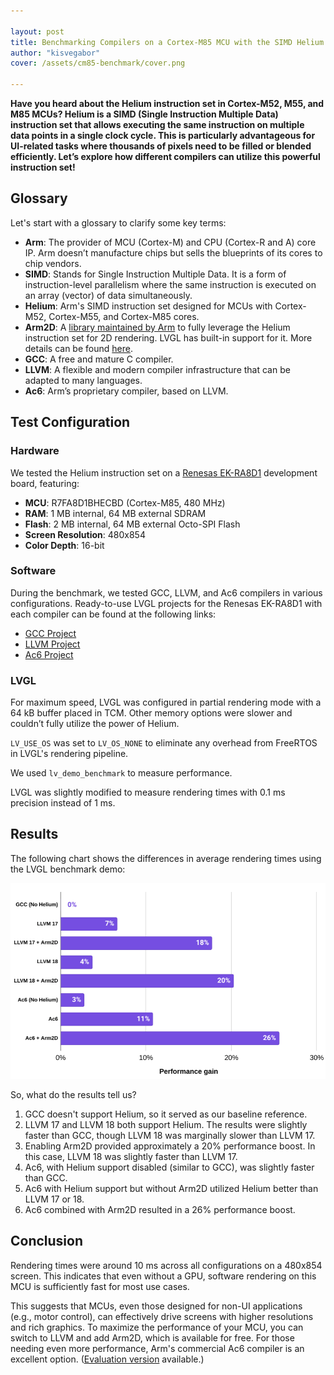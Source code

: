 ```yaml
---

layout: post  
title: Benchmarking Compilers on a Cortex-M85 MCU with the SIMD Helium Instruction Set  
author: "kisvegabor"  
cover: /assets/cm85-benchmark/cover.png

---
```


**Have you heard about the Helium instruction set in Cortex-M52, M55, and M85 MCUs? Helium is a SIMD (Single Instruction Multiple Data) instruction set that allows executing the same instruction on multiple data points in a single clock cycle. This is particularly advantageous for UI-related tasks where thousands of pixels need to be filled or blended efficiently. Let’s explore how different compilers can utilize this powerful instruction set!**

## Glossary

Let's start with a glossary to clarify some key terms:

- **Arm**: The provider of MCU (Cortex-M) and CPU (Cortex-R and A) core IP. Arm doesn’t manufacture chips but sells the blueprints of its cores to chip vendors.
- **SIMD**: Stands for Single Instruction Multiple Data. It is a form of instruction-level parallelism where the same instruction is executed on an array (vector) of data simultaneously.
- **Helium**: Arm's SIMD instruction set designed for MCUs with Cortex-M52, Cortex-M55, and Cortex-M85 cores.
- **Arm2D**: A [library maintained by Arm](https://github.com/ARM-software/Arm-2D) to fully leverage the Helium instruction set for 2D rendering. LVGL has built-in support for it. More details can be found [here](https://docs.lvgl.io/master/integration/chip/arm.html).
- **GCC**: A free and mature C compiler.
- **LLVM**: A flexible and modern compiler infrastructure that can be adapted to many languages.
- **Ac6**: Arm’s proprietary compiler, based on LLVM.

## Test Configuration

### Hardware

We tested the Helium instruction set on a [Renesas EK-RA8D1](https://www.renesas.com/us/en/products/microcontrollers-microprocessors/ra-cortex-m-mcus/ek-ra8d1-evaluation-kit-ra8d1-mcu-group) development board, featuring:
- **MCU**: R7FA8D1BHECBD (Cortex-M85, 480 MHz)
- **RAM**: 1 MB internal, 64 MB external SDRAM
- **Flash**: 2 MB internal, 64 MB external Octo-SPI Flash
- **Screen Resolution**: 480x854
- **Color Depth**: 16-bit

### Software

During the benchmark, we tested GCC, LLVM, and Ac6 compilers in various configurations. Ready-to-use LVGL projects for the Renesas EK-RA8D1 with each compiler can be found at the following links:
- [GCC Project](https://github.com/lvgl/lv_port_renesas_ek-ra8d1_gcc)
- [LLVM Project](https://github.com/lvgl/lv_port_renesas_ek-ra8d1_llvm)
- [Ac6 Project](https://github.com/lvgl/lv_port_renesas_ek-ra8d1_ac6)

### LVGL

For maximum speed, LVGL was configured in partial rendering mode with a 64 kB buffer placed in TCM. Other memory options were slower and couldn’t fully utilize the power of Helium.

`LV_USE_OS` was set to `LV_OS_NONE` to eliminate any overhead from FreeRTOS in LVGL's rendering pipeline.

We used `lv_demo_benchmark` to measure performance.

LVGL was slightly modified to measure rendering times with 0.1 ms precision instead of 1 ms.

## Results

The following chart shows the differences in average rendering times using the LVGL benchmark demo:

![Benchmark results in various configurations](/assets/cm85-benchmark/chart.png)

So, what do the results tell us?

1. GCC doesn't support Helium, so it served as our baseline reference.
2. LLVM 17 and LLVM 18 both support Helium. The results were slightly faster than GCC, though LLVM 18 was marginally slower than LLVM 17.
3. Enabling Arm2D provided approximately a 20% performance boost. In this case, LLVM 18 was slightly faster than LLVM 17.
4. Ac6, with Helium support disabled (similar to GCC), was slightly faster than GCC.
5. Ac6 with Helium support but without Arm2D utilized Helium better than LLVM 17 or 18.
6. Ac6 combined with Arm2D resulted in a 26% performance boost.

## Conclusion

Rendering times were around 10 ms across all configurations on a 480x854 screen. This indicates that even without a GPU, software rendering on this MCU is sufficiently fast for most use cases.

This suggests that MCUs, even those designed for non-UI applications (e.g., motor control), can effectively drive screens with higher resolutions and rich graphics. To maximize the performance of your MCU, you can switch to LLVM and add Arm2D, which is available for free. For those needing even more performance, Arm's commercial Ac6 compiler is an excellent option. ([Evaluation version](https://docs.lvgl.io/master/integration/chip/arm.html#getting-started-with-ac6) available.)

